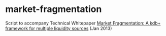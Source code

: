 market-fragmentation
====================

Script to accompany Technical Whitepaper
[Market Fragmentation: A kdb+ framework for multiple liquidity sources](https://code.kx.com/q/wp/market-fragmentation/)
(Jan 2013)